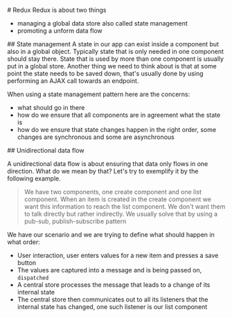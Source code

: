 # Redux
Redux is about two things
- managing a global data store also called state management
- promoting a unform data flow

## State management
A state in our app can exist inside a component but also in a global object. Typically state that is only needed in one component should stay there. State that is used by more than one component is usually put in a global store. Another thing we need to think about is that at some point the state needs to be saved down, that's usually done by using performing an AJAX call towards an endpoint.

When using a state management pattern here are the concerns:
- what should go in there
- how do we ensure that all components are in agreement what the state is
- how do we ensure that state changes happen in the right order, some changes are synchronous and some are asynchronous

## Unidirectional data flow

A unidirectional data flow is about ensuring that data only flows in one direction. What do we mean by that? Let's try to exemplify it by the following example. 

> We have two components, one create component and one list component. When an item is created in the create component we want this information to reach the list component. We don't want them to talk directly but rather indirectly. We usually solve that by using a pub-sub, publish-subscribe pattern

We have our scenario and we are trying to define what should happen in what order:
- User interaction, user enters values for a new item and presses a save button
- The values are captured into a message and is being passed on, `dispatched`
- A central store processes the message that leads to a change of its internal state
- The central store then communicates out to all its listeners that the internal state has changed, one such listener is our list component

